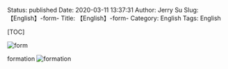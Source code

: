 Status: published
Date: 2020-03-11 13:37:31
Author: Jerry Su
Slug: 【English】-form-
Title: 【English】-form-
Category: English
Tags: English

[TOC]


![form](images/English/form.png)

formation
![formation](images/English/formation.png)